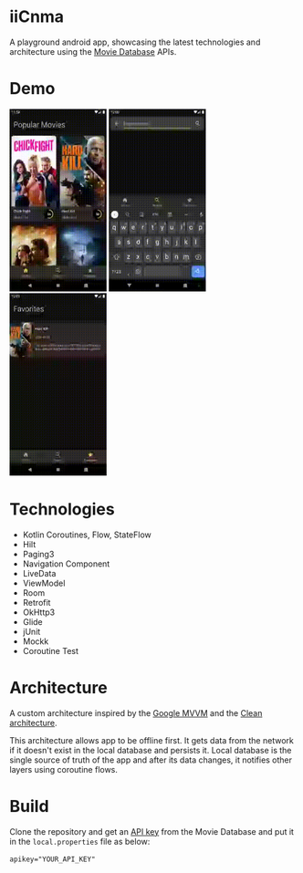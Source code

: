# iiCnma
A playground android app, showcasing the latest technologies and architecture using the [Movie Database](https://www.themoviedb.org/) APIs.

# Demo
<span><img src="https://github.com/ImnIrdst/iiCnma/blob/main/demo/iicnma-home-detail.gif" width="170" height="320"></span>
<span><img src="https://github.com/ImnIrdst/iiCnma/blob/main/demo/iicnma-search.gif" width="170" height="320"></span>
<span><img src="https://github.com/ImnIrdst/iiCnma/blob/main/demo/iicnma-favorites.gif" width="170" height="320"></span>

# Technologies

- Kotlin Coroutines, Flow, StateFlow
- Hilt
- Paging3
- Navigation Component
- LiveData
- ViewModel
- Room
- Retrofit
- OkHttp3
- Glide
- jUnit
- Mockk
- Coroutine Test

# Architecture
A custom architecture inspired by the [Google MVVM](https://developer.android.com/jetpack/guide) and the [Clean architecture](https://blog.cleancoder.com/uncle-bob/2012/08/13/the-clean-architecture.html).

This architecture allows app to be offline first. It gets data from the network if it doesn't exist in the local database and persists it. Local database is the single source of truth of the app and after its data changes, it notifies other layers using coroutine flows. 

# Build
Clone the repository and get an [API key](https://www.themoviedb.org/settings/api) from the Movie Database and put it in the `local.properties` file as below:

```properties
apikey="YOUR_API_KEY"
```
